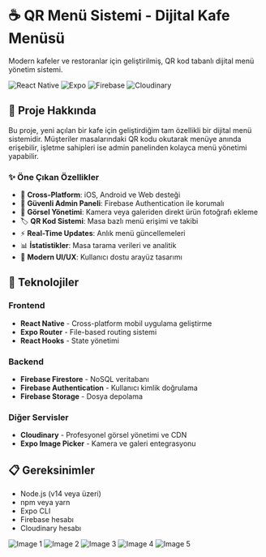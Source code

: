 # ☕ QR Menü Sistemi - Dijital Kafe Menüsü

Modern kafeler ve restoranlar için geliştirilmiş, QR kod tabanlı dijital menü yönetim sistemi.

![React Native](https://img.shields.io/badge/React_Native-20232A?style=for-the-badge&logo=react&logoColor=61DAFB)
![Expo](https://img.shields.io/badge/Expo-000020?style=for-the-badge&logo=expo&logoColor=white)
![Firebase](https://img.shields.io/badge/Firebase-FFCA28?style=for-the-badge&logo=firebase&logoColor=black)
![Cloudinary](https://img.shields.io/badge/Cloudinary-3448C5?style=for-the-badge&logo=cloudinary&logoColor=white)

## 📱 Proje Hakkında

Bu proje, yeni açılan bir kafe için geliştirdiğim tam özellikli bir dijital menü sistemidir. Müşteriler masalarındaki QR kodu okutarak menüye anında erişebilir, işletme sahipleri ise admin panelinden kolayca menü yönetimi yapabilir.

### ✨ Öne Çıkan Özellikler

- 📱 **Cross-Platform**: iOS, Android ve Web desteği
- 🔐 **Güvenli Admin Paneli**: Firebase Authentication ile korumalı
- 📸 **Görsel Yönetimi**: Kamera veya galeriden direkt ürün fotoğrafı ekleme
- 🏷️ **QR Kod Sistemi**: Masa bazlı menü erişimi ve takibi
- ⚡ **Real-Time Updates**: Anlık menü güncellemeleri
- 📊 **İstatistikler**: Masa tarama verileri ve analitik
- 🎨 **Modern UI/UX**: Kullanıcı dostu arayüz tasarımı

## 🚀 Teknolojiler

### Frontend
- **React Native** - Cross-platform mobil uygulama geliştirme
- **Expo Router** - File-based routing sistemi
- **React Hooks** - State yönetimi

### Backend
- **Firebase Firestore** - NoSQL veritabanı
- **Firebase Authentication** - Kullanıcı kimlik doğrulama
- **Firebase Storage** - Dosya depolama

### Diğer Servisler
- **Cloudinary** - Profesyonel görsel yönetimi ve CDN
- **Expo Image Picker** - Kamera ve galeri entegrasyonu

## 📋 Gereksinimler

- Node.js (v14 veya üzeri)
- npm veya yarn
- Expo CLI
- Firebase hesabı
- Cloudinary hesabı


![Image 1](assets/images/image1.jpg)
![Image 2](assets/images/image2.jpg)
![Image 3](assets/images/image3.jpg)
![Image 4](assets/images/image4.jpg)
![Image 5](assets/images/image5.jpg)


